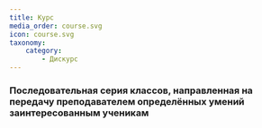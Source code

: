 ```yaml
---
title: Курс
media_order: course.svg
icon: course.svg
taxonomy:
    category:
        - Дискурс
---
```


### Последовательная серия классов, направленная на передачу преподавателем определённых умений заинтересованным ученикам

